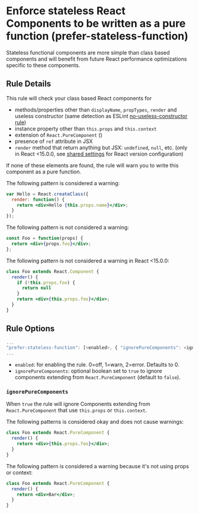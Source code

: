 # Enforce stateless React Components to be written as a pure function (prefer-stateless-function)

Stateless functional components are more simple than class based components and will benefit from future React performance optimizations specific to these components.

## Rule Details

This rule will check your class based React components for

* methods/properties other than `displayName`, `propTypes`, `render` and useless constructor (same detection as ESLint [no-useless-constructor rule](http://eslint.org/docs/rules/no-useless-constructor))
* instance property other than `this.props` and `this.context`
* extension of `React.PureComponent` ()
* presence of `ref` attribute in JSX
* `render` method that return anything but JSX: `undefined`, `null`, etc. (only in React <15.0.0, see [shared settings](https://github.com/yannickcr/eslint-plugin-react/blob/master/README.md#configuration) for React version configuration)

If none of these elements are found, the rule will warn you to write this component as a pure function.

The following pattern is considered a warning:

```jsx
var Hello = React.createClass({
  render: function() {
    return <div>Hello {this.props.name}</div>;
  }
});
```

The following pattern is not considered a warning:

```jsx
const Foo = function(props) {
  return <div>{props.foo}</div>;
};
```

The following pattern is not considered a warning in React <15.0.0:

```jsx
class Foo extends React.Component {
  render() {
    if (!this.props.foo) {
      return null
    }
    return <div>{this.props.foo}</div>;
  }
}
```


## Rule Options

```js
...
"prefer-stateless-function": [<enabled>, { "ignorePureComponents": <ignorePureComponents> }]
...
```

* `enabled`: for enabling the rule. 0=off, 1=warn, 2=error. Defaults to 0.
* `ignorePureComponents`: optional boolean set to `true` to ignore components extending from `React.PureComponent` (default to `false`).

### `ignorePureComponents`

When `true` the rule will ignore Components extending from `React.PureComponent` that use `this.props` or `this.context`.

The following patterns is considered okay and does not cause warnings:

```jsx
class Foo extends React.PureComponent {
  render() {
    return <div>{this.props.foo}</div>;
  }
}
```

The following pattern is considered a warning because it's not using props or context:

```jsx
class Foo extends React.PureComponent {
  render() {
    return <div>Bar</div>;
  }
}
```
